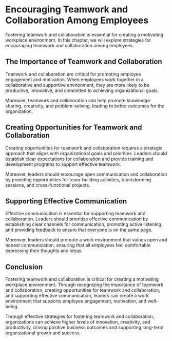 Encouraging Teamwork and Collaboration Among Employees
=======================================================================================================

Fostering teamwork and collaboration is essential for creating a motivating workplace environment. In this chapter, we will explore strategies for encouraging teamwork and collaboration among employees.

The Importance of Teamwork and Collaboration
--------------------------------------------

Teamwork and collaboration are critical for promoting employee engagement and motivation. When employees work together in a collaborative and supportive environment, they are more likely to be productive, innovative, and committed to achieving organizational goals.

Moreover, teamwork and collaboration can help promote knowledge sharing, creativity, and problem-solving, leading to better outcomes for the organization.

Creating Opportunities for Teamwork and Collaboration
-----------------------------------------------------

Creating opportunities for teamwork and collaboration requires a strategic approach that aligns with organizational goals and priorities. Leaders should establish clear expectations for collaboration and provide training and development programs to support effective teamwork.

Moreover, leaders should encourage open communication and collaboration by providing opportunities for team-building activities, brainstorming sessions, and cross-functional projects.

Supporting Effective Communication
----------------------------------

Effective communication is essential for supporting teamwork and collaboration. Leaders should prioritize effective communication by establishing clear channels for communication, promoting active listening, and providing feedback to ensure that everyone is on the same page.

Moreover, leaders should promote a work environment that values open and honest communication, ensuring that all employees feel comfortable expressing their thoughts and ideas.

Conclusion
----------

Fostering teamwork and collaboration is critical for creating a motivating workplace environment. Through recognizing the importance of teamwork and collaboration, creating opportunities for teamwork and collaboration, and supporting effective communication, leaders can create a work environment that supports employee engagement, motivation, and well-being.

Through effective strategies for fostering teamwork and collaboration, organizations can achieve higher levels of innovation, creativity, and productivity, driving positive business outcomes and supporting long-term organizational growth and success.
